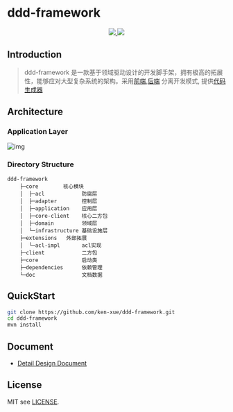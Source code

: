 # ddd-framework

<p align="center">
  <a href="https://github.com/ken-xue/ddd-framework/blob/master/LICENSE">
    <img src="https://img.shields.io/static/v1?label=license&message=MIT&color=green">
  </a>
  <a href="https://www.oracle.com/java">
    <img src="https://img.shields.io/static/v1?label=JDK&message=1.8&color=red">
  </a>
</p>



## Introduction

> ddd-framework 是一款基于领域驱动设计的开发脚手架，拥有极高的拓展性，能够应对大型复杂系统的架构。采用[前端](ttps://github.com/ken-xue/ddd-framework-vue),[后端](https://github.com/ken-xue/ddd-framework) 分离开发模式, 提供[代码生成器](https://github.com/ken-xue/ddd-framework-code-generator)

## Architecture

### Application Layer

![img](https://cdn.nlark.com/yuque/0/2021/png/2630542/1639145697424-168ad4a4-aa29-4d10-b005-399fc26c00f7.png)

### Directory Structure

```
ddd-framework
    ├─core        核心模块
    │  ├─acl            防腐层
    │  ├─adapter        控制层
    │  ├─application    应用层
    │  ├─core-client    核心二方包
    │  ├─domain         领域层
    │  └─infrastructure 基础设施层
    ├─extensions   外部拓展
    │  └─acl-impl       acl实现
    ├─client            二方包
    ├─core              启动类
    ├─dependencies      依赖管理
    └─doc               文档数据
```

## QuickStart

```bash
git clone https://github.com/ken-xue/ddd-framework.git
cd ddd-framework
mvn install
```
## Document

- [Detail Design Document]()

## License

MIT see [LICENSE](./LICENSE).
